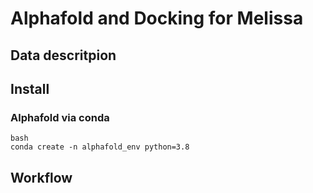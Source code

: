 # Alphafold and Docking for Melissa

## Data descritpion

## Install

### Alphafold via conda

```
bash
conda create -n alphafold_env python=3.8
```


## Workflow
